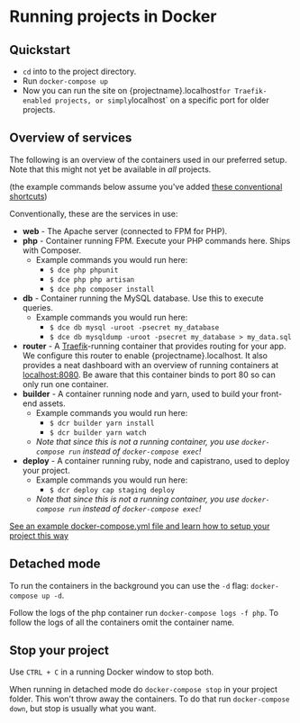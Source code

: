 # Running projects in Docker


## Quickstart

- `cd` into to the project directory.
- Run `docker-compose up`
- Now you can run the site on {projectname}.localhost` for Traefik-enabled projects, or simply `localhost` on a specific port for older projects.
  
## Overview of services

The following is an overview of the containers used in our preferred setup. Note that this might not yet be available in _all_ projects.

(the example commands below assume you've added [these conventional shortcuts](os-setup/README.md#the-dce-and-dcr-shortcuts-to-run-docker-commands))

Conventionally, these are the services in use:

- **web** - The Apache server (connected to FPM for PHP).
- **php** - Container running FPM. Execute your PHP commands here. Ships with Composer.
  - Example commands you would run here:
    - `$ dce php phpunit`
    - `$ dce php php artisan`
    - `$ dce php composer install`
- **db** - Container running the MySQL database. Use this to execute queries.
  - Example commands you would run here:
    - `$ dce db mysql -uroot -psecret my_database`
    - `$ dce db mysqldump -uroot -psecret my_database > my_data.sql`
- **router** - A [Traefik](https://containo.us/traefik/)-running container that provides routing for your app. We configure this router to enable {projectname}.localhost. It also provides a neat dashboard with an overview of running containers at [localhost:8080](http://localhost:8080). Be aware that this container binds to port 80 so can only run one container.
- **builder** - A container running node and yarn, used to build your front-end assets.
  - Example commands you would run here:
    - `$ dcr builder yarn install`
    - `$ dcr builder yarn watch`
  - _Note that since this is not a running container, you use `docker-compose run` instead of `docker-compose exec`!_
- **deploy** - A container running ruby, node and capistrano, used to deploy your project.
  - Example commands you would run here:
    - `$ dcr deploy cap staging deploy`
  - _Note that since this is not a running container, you use `docker-compose run` instead of `docker-compose exec`!_


[See an example docker-compose.yml file and learn how to setup your project this way](docker-setup)

## Detached mode

To run the containers in the background you can use the `-d` flag: `docker-compose up -d`.

Follow the logs of the php container run `docker-compose logs -f php`. To follow the logs of all the containers omit the container name.

## Stop your project

Use `CTRL + C` in a running Docker window to stop both.

When running in detached mode do `docker-compose stop` in your project folder. This won't throw away the containers. To do that run `docker-compose down`, but stop is usually what you want.
